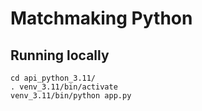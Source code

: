 # Matchmaking Python

## Running locally
```
cd api_python_3.11/
. venv_3.11/bin/activate
venv_3.11/bin/python app.py 
```